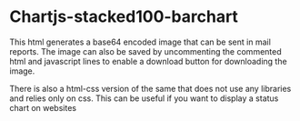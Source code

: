 # Chartjs-stacked100-barchart
This html generates a base64 encoded image that can be sent in mail reports. The image can also be saved by uncommenting the commented html and javascript lines to enable a download button for downloading the image.

There is also a html-css version of the same that does not use any libraries and relies only on css. This can be useful if you want to display a status chart on websites 
